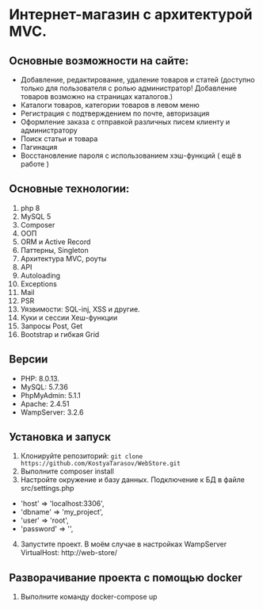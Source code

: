 # Интернет-магазин с архитектурой MVC.

## Основные возможности на сайте:

- Добавление, редактирование, удаление товаров и статей (доступно только для пользователя c ролью администратор! Добавление товаров возможно на страницах каталогов.)
- Каталоги товаров, категории товаров в левом меню
- Регистрация с подтверждением по почте, авторизация
- Оформление заказа с отправкой различных писем клиенту и администратору
- Поиск статьи и товара
- Пагинация
- Восстановление пароля с использованием хэш-функций ( ещё в работе )

## Основные технологии:

1. php 8
2. MySQL 5
3. Composer
4. ООП
5. ORM и Active Record
6. Паттерны, Singleton
7. Архитектура MVC, роуты
8. API
9. Autoloading
10. Exceptions
11. Mail
12. PSR
13. Уязвимости: SQL-inj, XSS и другие.
14. Куки и сессии
Хеш-функции
15. Запросы Post, Get
16. Bootstrap и гибкая Grid

## Версии

- PHP: 8.0.13.
- MySQL: 5.7.36
- PhpMyAdmin: 5.1.1
- Apache: 2.4.51
- WampServer: 3.2.6

## Установка и запуск

1. Клонируйте репозиторий: `git clone https://github.com/KostyaTarasov/WebStore.git`
2. Выполните composer install
3. Настройте окружение и базу данных. Подключение к БД в файле src/settings.php
 - 'host' => 'localhost:3306',
 - 'dbname' => 'my_project',
 - 'user' => 'root',
 - 'password' => '',
4. Запустите проект. В моём случае в настройках WampServer VirtualHost: http://web-store/

## Разворачивание проекта с помощью docker

1. Выполните команду docker-compose up